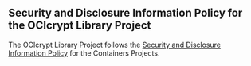 ## Security and Disclosure Information Policy for the OCIcrypt Library Project

The OCIcrypt Library Project follows the [Security and Disclosure Information Policy](https://github.com/containers/common/blob/master/SECURITY.md) for the Containers Projects.
